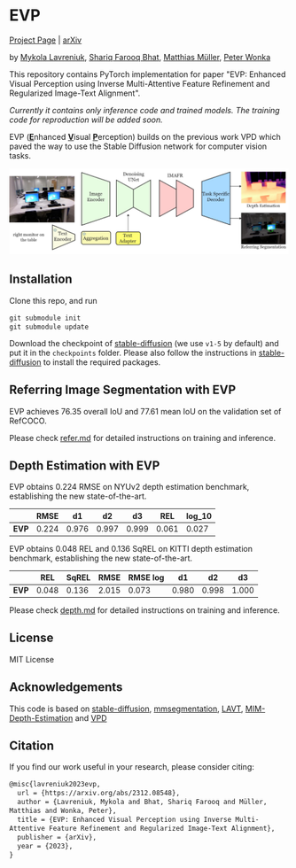 # EVP
[Project Page](https://lavreniuk.github.io/EVP) | [arXiv](https://arxiv.org/abs/2312.08548)

by [Mykola Lavreniuk](https://scholar.google.com/citations?hl=en&user=-oFR-RYAAAAJ), [Shariq Farooq Bhat](https://shariqfarooq123.github.io/), [Matthias Müller](https://matthias.pw/), [Peter Wonka](https://peterwonka.net/)

This repository contains PyTorch implementation for paper "EVP: Enhanced Visual Perception using Inverse Multi-Attentive Feature Refinement and Regularized Image-Text Alignment". 

*Currently it contains only inference code and trained models. The training code for reproduction will be added soon.*

EVP (<ins>**E**</ins>nhanced <ins>**V**</ins>isual <ins>**P**</ins>erception) builds on the previous work VPD which paved the way to use the Stable Diffusion network for computer vision tasks.

![intro](figs/intro.png)

## Installation
Clone this repo, and run
```
git submodule init
git submodule update
```
Download the checkpoint of [stable-diffusion](https://github.com/runwayml/stable-diffusion) (we use `v1-5` by default) and put it in the `checkpoints` folder. Please also follow the instructions in [stable-diffusion](https://github.com/runwayml/stable-diffusion) to install the required packages.


## Referring Image Segmentation with EVP
EVP achieves 76.35 overall IoU and 77.61 mean IoU on the validation set of RefCOCO.

Please check [refer.md](./refer/README.md) for detailed instructions on training and inference.

## Depth Estimation with EVP
EVP obtains 0.224 RMSE on NYUv2 depth estimation benchmark, establishing the new state-of-the-art.

|  | RMSE | d1 | d2 | d3 | REL  | log_10 |
|---------|-------|-------|--------|------|-------|-------|
| **EVP** | 0.224 | 0.976 | 0.997 | 0.999 | 0.061 | 0.027 |

EVP obtains 0.048 REL and 0.136 SqREL on KITTI depth estimation benchmark, establishing the new state-of-the-art.

|  | REL | SqREL | RMSE | RMSE log | d1 | d2 | d3 |
|---------|-------|-------|--------|------|-------|-------|-------|
| **EVP** | 0.048 | 0.136 | 2.015 | 0.073 | 0.980 | 0.998 | 1.000 |

Please check [depth.md](./depth/README.md) for detailed instructions on training and inference.

## License
MIT License

## Acknowledgements
This code is based on [stable-diffusion](https://github.com/CompVis/stable-diffusion), [mmsegmentation](https://github.com/open-mmlab/mmsegmentation), [LAVT](https://github.com/yz93/LAVT-RIS), [MIM-Depth-Estimation](https://github.com/SwinTransformer/MIM-Depth-Estimation) and [VPD](https://github.com/wl-zhao/VPD)

## Citation
If you find our work useful in your research, please consider citing:
```
@misc{lavreniuk2023evp,
  url = {https://arxiv.org/abs/2312.08548},
  author = {Lavreniuk, Mykola and Bhat, Shariq Farooq and Müller, Matthias and Wonka, Peter},
  title = {EVP: Enhanced Visual Perception using Inverse Multi-Attentive Feature Refinement and Regularized Image-Text Alignment},
  publisher = {arXiv},
  year = {2023},
}
```

